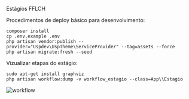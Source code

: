 Estágios FFLCH

Procedimentos de deploy básico para desenvolvimento:

    composer install
    cp .env.example .env
    php artisan vendor:publish --provider="Uspdev\UspTheme\ServiceProvider" --tag=assets --force
    php artisan migrate:fresh --seed


Vizualizar etapas do estágio:

    sudo apt-get install graphviz
    php artisan workflow:dump -v workflow_estagio --class=App\\Estagio

![workflow](https://raw.githubusercontent.com/fflch/estagios/master/workflow_estagio.png)
